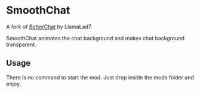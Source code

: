 # SmoothChat

A fork of [BetterChat](https://github.com/LlamaLad7/Better-Chat) by LlamaLad7.

SmoothChat animates the chat background and makes chat background transparent.

## Usage

There is no command to start the mod. Just drop inside the mods folder and enjoy.
